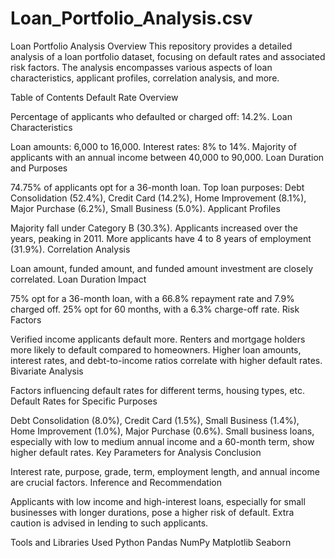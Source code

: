 # Loan_Portfolio_Analysis.csv
Loan Portfolio Analysis
Overview
This repository provides a detailed analysis of a loan portfolio dataset, focusing on default rates and associated risk factors. The analysis encompasses various aspects of loan characteristics, applicant profiles, correlation analysis, and more.

Table of Contents
Default Rate Overview

Percentage of applicants who defaulted or charged off: 14.2%.
Loan Characteristics

Loan amounts: 6,000 to 16,000.
Interest rates: 8% to 14%.
Majority of applicants with an annual income between 40,000 to 90,000.
Loan Duration and Purposes

74.75% of applicants opt for a 36-month loan.
Top loan purposes: Debt Consolidation (52.4%), Credit Card (14.2%), Home Improvement (8.1%), Major Purchase (6.2%), Small Business (5.0%).
Applicant Profiles

Majority fall under Category B (30.3%).
Applicants increased over the years, peaking in 2011.
More applicants have 4 to 8 years of employment (31.9%).
Correlation Analysis

Loan amount, funded amount, and funded amount investment are closely correlated.
Loan Duration Impact

75% opt for a 36-month loan, with a 66.8% repayment rate and 7.9% charged off.
25% opt for 60 months, with a 6.3% charge-off rate.
Risk Factors

Verified income applicants default more.
Renters and mortgage holders more likely to default compared to homeowners.
Higher loan amounts, interest rates, and debt-to-income ratios correlate with higher default rates.
Bivariate Analysis

Factors influencing default rates for different terms, housing types, etc.
Default Rates for Specific Purposes

Debt Consolidation (8.0%), Credit Card (1.5%), Small Business (1.4%), Home Improvement (1.0%), Major Purchase (0.6%).
Small business loans, especially with low to medium annual income and a 60-month term, show higher default rates.
Key Parameters for Analysis Conclusion

Interest rate, purpose, grade, term, employment length, and annual income are crucial factors.
Inference and Recommendation

Applicants with low income and high-interest loans, especially for small businesses with longer durations, pose a higher risk of default. Extra caution is advised in lending to such applicants.

Tools and Libraries Used
Python
Pandas
NumPy
Matplotlib
Seaborn
